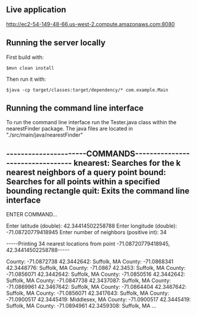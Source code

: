 ## Live application

http://ec2-54-149-48-66.us-west-2.compute.amazonaws.com:8080

## Running the server locally

First build with:

    $mvn clean install

Then run it with:

    $java -cp target/classes:target/dependency/* com.example.Main
    
## Running the command line interface

To run the command line interface run the Tester.java class within the nearestFinder package.
The java files are located in "./src/main/java/nearestFinder"

----------------------COMMANDS---------------------------------
knearest: Searches for the k nearest neighbors of a query point
bound: Searches for all points within a specified bounding rectangle
quit: Exits the command line interface
---------------------------------------------------------------
 
ENTER COMMAND...

Enter latitude (double): 42.34414502258788
Enter longitude (double): -71.08720779418945
Enter number of neighbors (positive int): 34
 
-----Printing 34 nearest locations from point -71.08720779418945, 42.34414502258788-----
 
County: -71.0872738 42.3442642: Suffolk, MA
County: -71.0868341 42.3448776: Suffolk, MA
County: -71.0867 42.3453: Suffolk, MA
County: -71.0856071 42.3442642: Suffolk, MA
County: -71.0850516 42.3442642: Suffolk, MA
County: -71.0847738 42.3437087: Suffolk, MA
County: -71.0869961 42.3467642: Suffolk, MA
County: -71.0864404 42.3467642: Suffolk, MA
County: -71.0856071 42.3417643: Suffolk, MA
County: -71.0900517 42.3445419: Middlesex, MA
County: -71.0900517 42.3445419: Suffolk, MA
County: -71.0894961 42.3459308: Suffolk, MA
...
